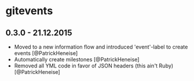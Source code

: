 # gitevents

## 0.3.0 - 21.12.2015
- Moved to a new information flow and introduced 'event'-label to create events [@PatrickHeneise]
- Automatically create milestones [@PatrickHeneise]
- Removed all YML code in favor of JSON headers (this ain't Ruby) [@PatrickHeneise]
